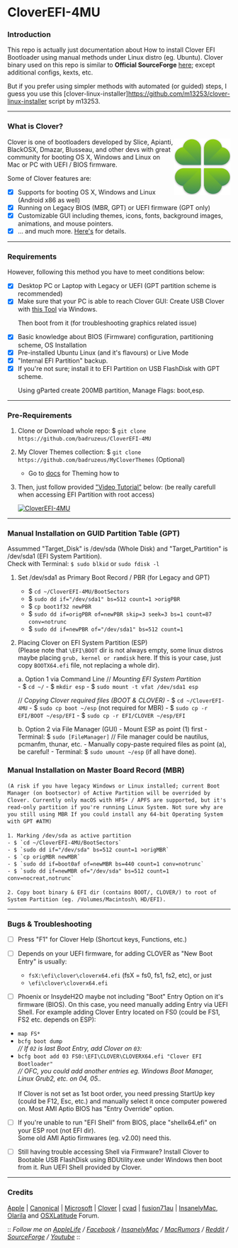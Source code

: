# CloverEFI-4MU
### Introduction
This repo is actually just documentation about How to install Clover EFI Bootloader using manual methods under Linux distro (eg. Ubuntu). Clover binary used on this repo is similar to <b>Official SourceForge</b> [here](https://sourceforge.net/projects/cloverefiboot/files/Bootable_ISO/); except additional configs, kexts, etc.
 
But if you prefer using simpler methods with automated (or guided) steps, I guess you use this [clover-linux-installer]https://github.com/m13253/clover-linux-installer script by m13253.

--------------------------------------------------------------------------------------------

### What is Clover?
<img src="/img/CloverEFI-Bootloader.png?raw=true" alt="Clover EFI Bootloader" align="right">

Clover is one of bootloaders developed by Slice, Apianti, BlackOSX, Dmazar, Blusseau, and other devs with great community for booting OS X, Windows and Linux on Mac or PC with UEFI / BIOS firmware.
 
Some of Clover features are:
- [x] Supports for booting OS X, Windows and Linux (Android x86 as well)
- [x] Running on Legacy BIOS (MBR, GPT) or UEFI firmware (GPT only)
- [x] Customizable GUI including themes, icons, fonts, background images, animations, and mouse pointers.
- [x] ... and much more. [Here's](https://sourceforge.net/projects/cloverefiboot/) for details.

--------------------------------------------------------------------------------------------

### Requirements
However, following this method you have to meet conditions below:
- [x] Desktop PC or Laptop with Legacy or UEFI (GPT partition scheme is recommended)
- [x] Make sure that your PC is able to reach Clover GUI:
      Create USB Clover with [this Tool](http://cvad-mac.narod.ru/index/bootdiskutility_exe/0-5) via Windows.
   <p>Then boot from it (for troubleshooting graphics related issue)
- [x] Basic knowledge about BIOS (Firmware) configuration, partitioning scheme, OS Installation
- [x] Pre-installed Ubuntu Linux (and it's flavours) or Live Mode
- [x] "Internal EFI Partition" backup.
- [x] If you're not sure; install it to EFI Partition on USB FlashDisk with GPT scheme.
   <p>Using gParted create 200MB partition, Manage Flags: boot,esp.

--------------------------------------------------------------------------------------------

### Pre-Requirements
1. Clone or Download whole repo: $ `git clone https://github.com/badruzeus/CloverEFI-4MU`
2. My Clover Themes collection: $ `git clone https://github.com/badruzeus/MyCloverThemes` (Optional)
   - Go to [docs](https://github.com/badruzeus/CloverEFI-4MU/blob/master/docs/How-to-use-Clover-Themes.txt) for Theming how to
3. Then, just follow provided ["Video Tutorial"](https://www.youtube.com/watch?v=YPWWinxwOcY) below: (be really carefull when accessing EFI Partition with root access)
 
   [![CloverEFI-4MU](https://github.com/badruzeus/CloverEFI-4MU/raw/master/img/CloverEFI-4MU.png)](https://www.youtube.com/watch?v=YPWWinxwOcY)

--------------------------------------------------------------------------------------------

### Manual Installation on GUID Partition Table (GPT)
Assummed "Target_Disk" is /dev/sda (Whole Disk) and "Target_Partition" is /dev/sda1 (EFI System Partition).
<br>Check with Terminal: `$ sudo blkid` or `sudo fdisk -l`<br/>
 
1. Set /dev/sda1 as Primary Boot Record / PBR (for Legacy and GPT)
	- $ `cd ~/CloverEFI-4MU/BootSectors`
	- $ `sudo dd if="/dev/sda1" bs=512 count=1 >origPBR`
	- $ `cp boot1f32 newPBR`
	- $ `sudo dd if=origPBR of=newPBR skip=3 seek=3 bs=1 count=87 conv=notrunc`
	- $ `sudo dd if=newPBR of="/dev/sda1" bs=512 count=1`
 
2. Placing Clover on EFI System Partition (ESP)
   <br>(Please note that `\EFI\BOOT` dir is not always empty, some linux distros maybe placing `grub, kernel or ramdisk` here. If this is your case, just copy `BOOTX64.efi` file, not replacing a whole dir).<br/>
 
	a. Option 1 via Command Line
	// <i>Mounting EFI System Partition</i><br/>
		- $ `cd ~/`
		- $ `mkdir esp`
		- $ `sudo mount -t vfat /dev/sda1 esp`
 
	// <i>Copying Clover required files (BOOT & CLOVER)</i>
		- $ `cd ~/CloverEFI-4MU`
		- $ `sudo cp boot ~/esp` (not required for MBR)
		- $ `sudo cp -r EFI/BOOT ~/esp/EFI`
		- $ `sudo cp -r EFI/CLOVER ~/esp/EFI`
 
	b. Option 2 via File Manager (GUI)
		- Mount ESP as point (1) first
		- Terminal: $ `sudo [FileManager]` // File manager could be nautilus, pcmanfm, thunar, etc.
		- Manually copy-paste required files as point (a), be careful!
		- Terminal: $ `sudo umount ~/esp` (if all have done).
 
### Manual Installation on Master Board Record (MBR)
	(A risk if you have legacy Windows or Linux installed; current Boot Manager (on bootsector) of Active Partition will be overrided by Clover. Currently only macOS with HFS+ / APFS are supported, but it's read-only partition if you're running Linux System. Not sure why are you still using MBR If you could install any 64-bit Operating System with GPT #ATM)
 
	1. Marking /dev/sda as active partition
	- $ `cd ~/CloverEFI-4MU/BootSectors`
	- $ `sudo dd if="/dev/sda" bs=512 count=1 >origMBR`
	- $ `cp origMBR newMBR`
	- $ `sudo dd if=boot0af of=newMBR bs=440 count=1 conv=notrunc`
	- $ `sudo dd if=newMBR of="/dev/sda" bs=512 count=1 conv=nocreat,notrunc`
 
	2. Copy boot binary & EFI dir (contains BOOT/, CLOVER/) to root of System Partition (eg. /Volumes/Macintosh\ HD/EFI).

--------------------------------------------------------------------------------------------

### Bugs & Troubleshooting
- [ ] Press "F1" for Clover Help (Shortcut keys, Functions, etc.)
- [ ] Depends on your UEFI firmware, for adding CLOVER as "New Boot Entry" is usually:
   - `fsX:\efi\clover\cloverx64.efi` (fsX = fs0, fs1, fs2, etc), or just
   - `\efi\clover\cloverx64.efi`

- [ ] Phoenix or InsydeH2O maybe not including "Boot" Entry Option on it's firmware (BIOS). On this case, you need manually adding Entry via UEFI Shell. For example adding Clover Entry located on FS0 (could be FS1, FS2 etc. depends on ESP):
- `map FS*`
- `bcfg boot dump`
<br><i>// If `02` is last Boot Entry, add Clover on `03`:</i><br/>
- `bcfg boot add 03 FS0:\EFI\CLOVER\CLOVERX64.efi "Clover EFI Bootloader"`
<br> <i>// OFC, you could add another entries eg. Windows Boot Manager, Linux Grub2, etc. on 04, 05..</i><br/>
<br> If Clover is not set as 1st boot order, you need pressing StartUp key (could be F12, Esc, etc.) and manually select it once computer powered on. Most AMI Aptio BIOS has "Entry Override" option.<br/>

- [ ] If you're unable to run "EFI Shell" from BIOS, place "shellx64.efi" on your ESP root (not EFI dir).
<br>Some old AMI Aptio firmwares (eg. v2.00) need this.<br/>

- [ ] Still having trouble accessing Shell via Firmware? Install Clover to Bootable USB FlashDisk using BDUtility.exe under Windows then boot from it. Run UEFI Shell provided by Clover.

--------------------------------------------------------------------------------------------

### Credits
[Apple](https://www.apple.com) | [Canonical](https://www.ubuntu.com) | [Microsoft](https://www.microsoft.com/en-us/windows) | [Clover](https://sourceforge.net/projects/cloverefiboot) | [cvad](http://cvad-mac.narod.ru/index/bootdiskutility_exe/0-5) | [fusion71au](http://www.insanelymac.com/forum/topic/310038-manually-install-clover-and-configure-boot-priority-with-easyuefi-in-windows/#entry2200235) | [InsanelyMac](https://www.insanelymac.com/forum), [Olarila](http://olarila.com/forum) and [OSXLatitude](https://osxlatitude.com/forums) Forum.
 
 
:: <i>Follow me on [AppleLife](https://www.applelife.ru/members/badruzeus.112558/) / [Facebook](https://fb.com/badruzeus) / [InsanelyMac](https://www.insanelymac.com/forum/profile/826765-badruzeus) / [MacRumors](https://forums.macrumors.com/members/badruzeus.1133819/) /  [Reddit](https://www.reddit.com/user/Badruzeus) / [SourceForge](https://sourceforge.net/u/badruzeus/profile) / [Youtube](https://www.youtube.com/channel/UCM2mZ2r2Gy914X-3N18b6qA)</i> ::
